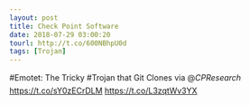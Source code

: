 ```yaml
---
layout: post
title: Check Point Software
date: 2018-07-29 03:00:20
tourl: http://t.co/600NBhpU0d
tags: [Trojan]
---
```

#Emotet: The Tricky #Trojan that Git Clones via @_CPResearch_ https://t.co/sY0zECrDLM https://t.co/L3zqtWv3YX